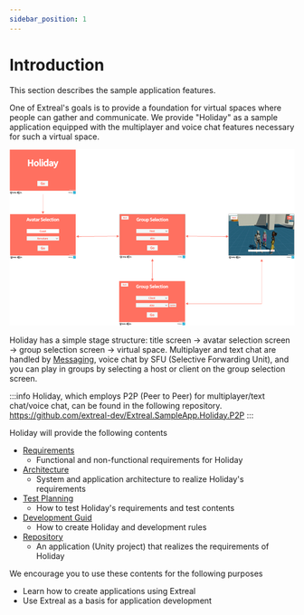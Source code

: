 ```yaml
---
sidebar_position: 1
---
```


# Introduction

This section describes the sample application features.

One of Extreal's goals is to provide a foundation for virtual spaces where people can gather and communicate.
We provide "Holiday" as a sample application equipped with the multiplayer and voice chat features necessary for such a virtual space.

![holiday](../img/holiday.png)

Holiday has a simple stage structure: title screen → avatar selection screen → group selection screen → virtual space.
Multiplayer and text chat are handled by [Messaging](../integration/messaging.md), voice chat by SFU (Selective Forwarding Unit), and you can play in groups by selecting a host or client on the group selection screen.

:::info
Holiday, which employs P2P (Peer to Peer) for multiplayer/text chat/voice chat, can be found in the following repository.
https://github.com/extreal-dev/Extreal.SampleApp.Holiday.P2P
:::

Holiday will provide the following contents

- [Requirements](./requirements.md)
  - Functional and non-functional requirements for Holiday
- [Architecture](./architecture.md)
  - System and application architecture to realize Holiday's requirements
- [Test Planning](./test-planning.md)
  - How to test Holiday's requirements and test contents
- [Development Guid](./dev-guide.md)
  - How to create Holiday and development rules
- [Repository](https://github.com/extreal-dev/Extreal.SampleApp.Holiday)
  - An application (Unity project) that realizes the requirements of Holiday

We encourage you to use these contents for the following purposes

- Learn how to create applications using Extreal
- Use Extreal as a basis for application development
